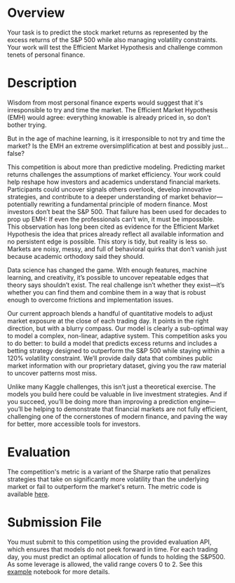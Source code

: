 # Overview

Your task is to predict the stock market returns as represented by the excess returns of the S&P 500 while also managing volatility constraints. Your work will test the Efficient Market Hypothesis and challenge common tenets of personal finance.

# Description

Wisdom from most personal finance experts would suggest that it's irresponsible to try and time the market. The Efficient Market Hypothesis (EMH) would agree: everything knowable is already priced in, so don’t bother trying.

But in the age of machine learning, is it irresponsible to not try and time the market? Is the EMH an extreme oversimplification at best and possibly just…false?

This competition is about more than predictive modeling. Predicting market returns challenges the assumptions of market efficiency. Your work could help reshape how investors and academics understand financial markets. Participants could uncover signals others overlook, develop innovative strategies, and contribute to a deeper understanding of market behavior—potentially rewriting a fundamental principle of modern finance. Most investors don’t beat the S&P 500. That failure has been used for decades to prop up EMH: If even the professionals can’t win, it must be impossible. This observation has long been cited as evidence for the Efficient Market Hypothesis the idea that prices already reflect all available information and no persistent edge is possible. This story is tidy, but reality is less so. Markets are noisy, messy, and full of behavioral quirks that don’t vanish just because academic orthodoxy said they should.

Data science has changed the game. With enough features, machine learning, and creativity, it’s possible to uncover repeatable edges that theory says shouldn’t exist. The real challenge isn’t whether they exist—it’s whether you can find them and combine them in a way that is robust enough to overcome frictions and implementation issues.

Our current approach blends a handful of quantitative models to adjust market exposure at the close of each trading day. It points in the right direction, but with a blurry compass. Our model is clearly a sub-optimal way to model a complex, non-linear, adaptive system. This competition asks you to do better: to build a model that predicts excess returns and includes a betting strategy designed to outperform the S&P 500 while staying within a 120% volatility constraint. We’ll provide daily data that combines public market information with our proprietary dataset, giving you the raw material to uncover patterns most miss.

Unlike many Kaggle challenges, this isn’t just a theoretical exercise. The models you build here could be valuable in live investment strategies. And if you succeed, you’ll be doing more than improving a prediction engine—you’ll be helping to demonstrate that financial markets are not fully efficient, challenging one of the cornerstones of modern finance, and paving the way for better, more accessible tools for investors.

# Evaluation

The competition's metric is a variant of the Sharpe ratio that penalizes strategies that take on significantly more volatility than the underlying market or fail to outperform the market's return. The metric code is available [here](https://www.kaggle.com/code/metric/hull-competition-sharpe).

# Submission File

You must submit to this competition using the provided evaluation API, which ensures that models do not peek forward in time. For each trading day, you must predict an optimal allocation of funds to holding the S&P500. As some leverage is allowed, the valid range covers 0 to 2. See this [example](https://www.kaggle.com/code/sohier/hull-tactical-market-prediction-demo-submission/) notebook for more details.